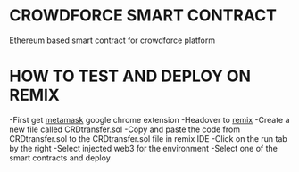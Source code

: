 # CROWDFORCE SMART CONTRACT
Ethereum based smart contract for crowdforce platform

# HOW TO TEST AND DEPLOY ON REMIX
-First get [metamask](https://metamask.io/) google chrome extension
-Headover to [remix](https://remix.ethereum.org)
-Create a new file called CRDtransfer.sol
-Copy and paste the code from CRDtransfer.sol to the CRDtransfer.sol file in remix IDE
-Click on the run tab by the right
-Select injected web3 for the environment
-Select one of the smart contracts and deploy
